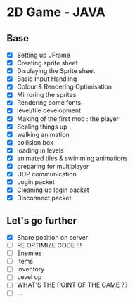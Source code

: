 # 2D Game - JAVA

## Base

- [x] Setting up JFrame
- [x] Creating sprite sheet
- [x] Displaying the Sprite sheet
- [x] Basic Input Handling
- [x] Colour & Rendering Optimisation
- [x] Mirroring the sprites
- [x] Rendering some fonts
- [x] level/tile development
- [x] Making of the first mob : the player
- [x] Scaling things up
- [x] walking animation
- [x] collision box
- [x] loading in levels
- [x] animated tiles & swimming animations
- [x] preparing for multiplayer
- [x] UDP communication
- [x] Login packet
- [x] Cleaning up login packet
- [x] Disconnect packet

## Let's go further

- [x] Share position on server
- [ ] RE OPTIMIZE CODE !!!
- [ ] Enemies
- [ ] Items
- [ ] Inventory
- [ ] Level up
- [ ] WHAT'S THE POINT OF THE GAME ??
- [ ] ...